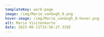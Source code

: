 ```yaml
---
templateKey: work-page
image: /img/Marie_vanGogh_8.png
hover-image: /img/Marie_vanGogh_8-hover.png
alt: Marie Visitenkarte
date: 2023-06-11T15:56:27.319Z
---
```

